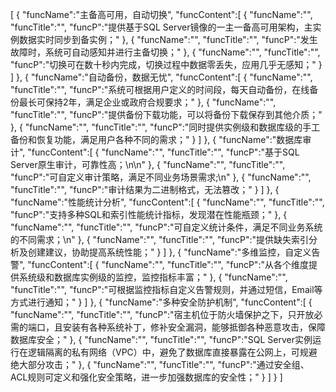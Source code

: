 [
	{
		"funcName":"主备高可用，自动切换",
		"funcContent":[
			{
				"funcName":"",
				"funcTitle":"",
				"funcP":"提供基于SQL Server镜像的一主一备高可用架构，主实例数据实时同步到备实例；"
			},
			{
				"funcName":"",
				"funcTitle":"",
				"funcP":"发生故障时，系统可自动感知并进行主备切换；"
			},
			{
				"funcName":"",
				"funcTitle":"",
				"funcP":"切换可在数十秒内完成，切换过程中数据零丢失，应用几乎无感知；"
			}
		]
	},
	{
		"funcName":"自动备份，数据无忧",
		"funcContent":[
			{
				"funcName":"",
				"funcTitle":"",
				"funcP":"系统可根据用户定义的时间段，每天自动备份，在线备份最长可保持2年，满足企业或政府合规要求；"
			},
			{
				"funcName":"",
				"funcTitle":"",
				"funcP":"提供备份下载功能，可以将备份下载保存到其他介质；"
			},
			{
				"funcName":"",
				"funcTitle":"",
				"funcP":"同时提供实例级和数据库级的手工备份和恢复功能，满足用户各种不同的需求；"
			}
		]
	},
	{
		"funcName":"数据库审计",
		"funcContent":[
			{
				"funcName":"",
				"funcTitle":"",
				"funcP":"基于SQL Server原生审计，可靠性高；\n\n"
			},
			{
				"funcName":"",
				"funcTitle":"",
				"funcP":"可自定义审计策略，满足不同业务场景需求;\n"
			},
			{
				"funcName":"",
				"funcTitle":"",
				"funcP":"审计结果为二进制格式，无法篡改；"
			}
		]
	},
	{
		"funcName":"性能统计分析",
		"funcContent":[
			{
				"funcName":"",
				"funcTitle":"",
				"funcP":"支持多种SQL和索引性能统计指标，发现潜在性能瓶颈；"
			},
			{
				"funcName":"",
				"funcTitle":"",
				"funcP":"可自定义统计条件，满足不同业务系统的不同需求；\n"
			},
			{
				"funcName":"",
				"funcTitle":"",
				"funcP":"提供缺失索引分析及创建建议，协助提高系统性能；"
			}
		]
	},
	{
		"funcName":"多维监控，自定义告警",
		"funcContent":[
			{
				"funcName":"",
				"funcTitle":"",
				"funcP":"从各个维度提供系统级和数据库实例级的监控，监控指标丰富；"
			},
			{
				"funcName":"",
				"funcTitle":"",
				"funcP":"可根据监控指标自定义告警规则，并通过短信，Email等方式进行通知；"
			}
		]
	},
	{
		"funcName":"多种安全防护机制",
		"funcContent":[
			{
				"funcName":"",
				"funcTitle":"",
				"funcP":"宿主机位于防火墙保护之下，只开放必需的端口，且安装有各种系统补丁，修补安全漏洞，能够抵御各种恶意攻击，保障数据库安全；"
			},
			{
				"funcName":"",
				"funcTitle":"",
				"funcP":"SQL Server实例运行在逻辑隔离的私有网络（VPC）中，避免了数据库直接暴露在公网上，可规避绝大部分攻击；"
			},
			{
				"funcName":"",
				"funcTitle":"",
				"funcP":"通过安全组、ACL规则可定义和强化安全策略，进一步加强数据库的安全性；"
			}
		]
	}
]